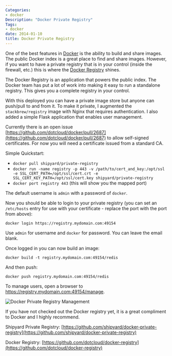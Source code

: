 ```yaml
---
Categories:
- docker
Description: "Docker Private Registry"
Tags:
- docker
date: 2014-01-10
title: Docker Private Registry
---
```

One of the best features in [Docker](http://docker.io) is the ability to build and share images.  The public Docker index is a great place to find and share images.  However, if you want to have a private registry that is in your control (inside the firewall, etc.) this is where the [Docker Registry](https://github.com/dotcloud/docker-registry) shines.

The Docker Registry is an application that powers the public index.  The Docker team has put a lot of work into making it easy to run a standalone registry.  This gives you a complete registry in your control.

With this deployed you can have a private image store but anyone can push/pull to and from it.  To make it private, I augmented the `stackbrew/registry` image with Nginx that requires authentication.  I also added a simple Flask application that enables user management.

Currently there is an open issue [https://github.com/dotcloud/docker/pull/2687](https://github.com/dotcloud/docker/pull/2687) to allow self-signed certificates.  For now you will need a certificate issued from a standard CA.

Simple Quickstart:

* `docker pull shipyard/private-registry`
* `docker run -name registry -p 443 -v /path/to/cert_and_key:/opt/ssl -e SSL_CERT_PATH=/opt/ssl/cert.crt -e SSL_CERT_KEY_PATH=/opt/ssl/cert.key shipyard/private-registry`
* `docker port registry 443` (this will show you the mapped port)

The default username is `admin` with a password of `docker`.

Now you should be able to login to your private registry (you can set an `/etc/hosts` entry for use with your certificate - replace the port with the port from above):

`docker login https://registry.mydomain.com:49154`

Use `admin` for username and `docker` for password.  You can leave the email blank.

Once logged in you can now build an image:

`docker build -t registry.mydomain.com:49154/redis`

And then push:

`docker push registry.mydomain.com:49154/redis`

To manage users, open a browser to https://registry.mydomain.com:49154/manage.

![Docker Private Registry Management](/images/docker-private-registry-management.png)

If you have not checked out the Docker registry yet, it is a great compliment to Docker and I highly recommend.

Shipyard Private Registry: [https://github.com/shipyard/docker-private-registry](https://github.com/shipyard/docker-private-registry)

Docker Registry: [https://github.com/dotcloud/docker-registry](https://github.com/dotcloud/docker-registry)

